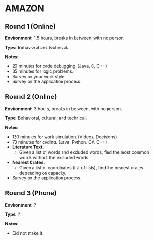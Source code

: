 # AMAZON

## Round 1 (Online)

**Environment:** 1.5 hours, breaks in between, with no person.

**Type:** Behavioral and technical.

**Notes:**

- 20 minutes for code debugging. (Java, C, C++)
- 35 minutes for logic problems.
- Survey on your work style.
- Survey on the application process.

## Round 2 (Online)

**Environment:** 3 hours, breaks in between, with no person.

**Type:** Behavioral, cultural, and technical.

**Notes:**

- 120 minutes for work simulation. (Videos, Decisions)
- 70 minutes for coding. (Java, Python, C#, C++)
- **Literature Text.**
  - Given a list of words and excluded words, find the most common words without the excluded words.
- **Nearest Crates.**
  - Given a list of coordinates (list of lists), find the nearest crates depending on capacity.
- Survey on the application process.

## Round 3 (Phone)

**Environment:** ?

**Type:** ?

**Notes:**

- Did not make it.
